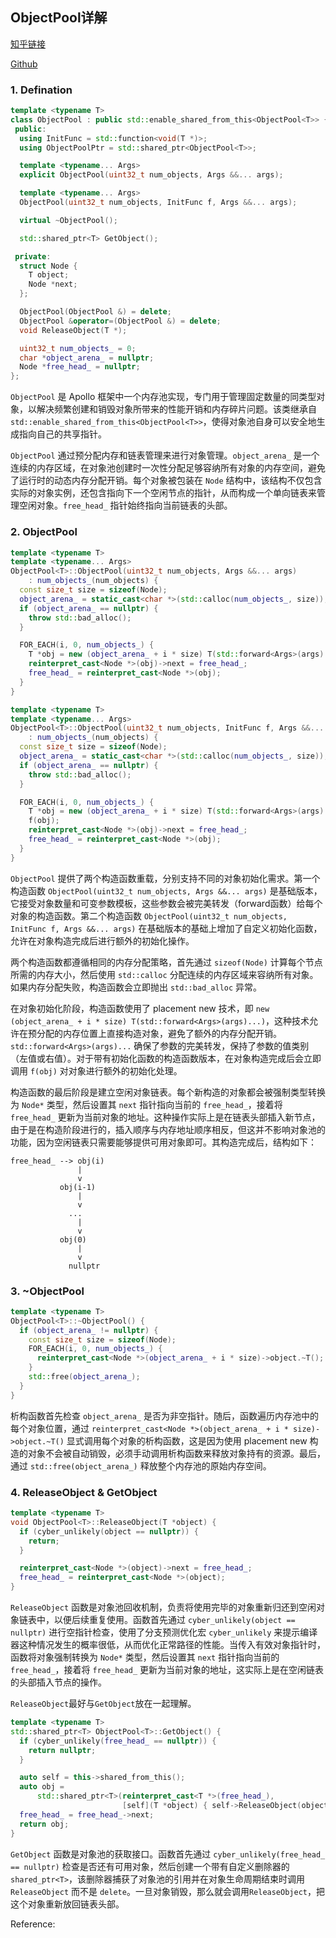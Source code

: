 <!--
 * @Author: LOTEAT
 * @Date: 2025-08-06 09:13:16
-->

## ObjectPool详解

[知乎链接](https://zhuanlan.zhihu.com/p/1936016024702026293)

[Github](https://github.com/LOTEAT/Apollo-Notes/blob/master/cyber/ObjectPool/object_pool.md)

### 1. Defination

```cpp
template <typename T>
class ObjectPool : public std::enable_shared_from_this<ObjectPool<T>> {
 public:
  using InitFunc = std::function<void(T *)>;
  using ObjectPoolPtr = std::shared_ptr<ObjectPool<T>>;

  template <typename... Args>
  explicit ObjectPool(uint32_t num_objects, Args &&... args);

  template <typename... Args>
  ObjectPool(uint32_t num_objects, InitFunc f, Args &&... args);

  virtual ~ObjectPool();

  std::shared_ptr<T> GetObject();

 private:
  struct Node {
    T object;
    Node *next;
  };

  ObjectPool(ObjectPool &) = delete;
  ObjectPool &operator=(ObjectPool &) = delete;
  void ReleaseObject(T *);

  uint32_t num_objects_ = 0;
  char *object_arena_ = nullptr;
  Node *free_head_ = nullptr;
};
```

`ObjectPool` 是 Apollo 框架中一个内存池实现，专门用于管理固定数量的同类型对象，以解决频繁创建和销毁对象所带来的性能开销和内存碎片问题。该类继承自 `std::enable_shared_from_this<ObjectPool<T>>`，使得对象池自身可以安全地生成指向自己的共享指针。

`ObjectPool` 通过预分配内存和链表管理来进行对象管理。`object_arena_` 是一个连续的内存区域，在对象池创建时一次性分配足够容纳所有对象的内存空间，避免了运行时的动态内存分配开销。每个对象被包装在 `Node` 结构中，该结构不仅包含实际的对象实例，还包含指向下一个空闲节点的指针，从而构成一个单向链表来管理空闲对象。`free_head_` 指针始终指向当前链表的头部。

### 2. ObjectPool

```cpp
template <typename T>
template <typename... Args>
ObjectPool<T>::ObjectPool(uint32_t num_objects, Args &&... args)
    : num_objects_(num_objects) {
  const size_t size = sizeof(Node);
  object_arena_ = static_cast<char *>(std::calloc(num_objects_, size));
  if (object_arena_ == nullptr) {
    throw std::bad_alloc();
  }

  FOR_EACH(i, 0, num_objects_) {
    T *obj = new (object_arena_ + i * size) T(std::forward<Args>(args)...);
    reinterpret_cast<Node *>(obj)->next = free_head_;
    free_head_ = reinterpret_cast<Node *>(obj);
  }
}

template <typename T>
template <typename... Args>
ObjectPool<T>::ObjectPool(uint32_t num_objects, InitFunc f, Args &&... args)
    : num_objects_(num_objects) {
  const size_t size = sizeof(Node);
  object_arena_ = static_cast<char *>(std::calloc(num_objects_, size));
  if (object_arena_ == nullptr) {
    throw std::bad_alloc();
  }

  FOR_EACH(i, 0, num_objects_) {
    T *obj = new (object_arena_ + i * size) T(std::forward<Args>(args)...);
    f(obj);
    reinterpret_cast<Node *>(obj)->next = free_head_;
    free_head_ = reinterpret_cast<Node *>(obj);
  }
}
```

`ObjectPool` 提供了两个构造函数重载，分别支持不同的对象初始化需求。第一个构造函数 `ObjectPool(uint32_t num_objects, Args &&... args)` 是基础版本，它接受对象数量和可变参数模板，这些参数会被完美转发（forward函数）给每个对象的构造函数。第二个构造函数 `ObjectPool(uint32_t num_objects, InitFunc f, Args &&... args)` 在基础版本的基础上增加了自定义初始化函数，允许在对象构造完成后进行额外的初始化操作。

两个构造函数都遵循相同的内存分配策略，首先通过 `sizeof(Node)` 计算每个节点所需的内存大小，然后使用 `std::calloc` 分配连续的内存区域来容纳所有对象。如果内存分配失败，构造函数会立即抛出 `std::bad_alloc` 异常。

在对象初始化阶段，构造函数使用了 placement new 技术，即 `new (object_arena_ + i * size) T(std::forward<Args>(args)...)`，这种技术允许在预分配的内存位置上直接构造对象，避免了额外的内存分配开销。`std::forward<Args>(args)...` 确保了参数的完美转发，保持了参数的值类别（左值或右值）。对于带有初始化函数的构造函数版本，在对象构造完成后会立即调用 `f(obj)` 对对象进行额外的初始化处理。

构造函数的最后阶段是建立空闲对象链表。每个新构造的对象都会被强制类型转换为 `Node*` 类型，然后设置其 `next` 指针指向当前的 `free_head_`，接着将 `free_head_` 更新为当前对象的地址。这种操作实际上是在链表头部插入新节点，由于是在构造阶段进行的，插入顺序与内存地址顺序相反，但这并不影响对象池的功能，因为空闲链表只需要能够提供可用对象即可。其构造完成后，结构如下：

```shell
free_head_ --> obj(i)
               |
               v
           obj(i-1)
               |
               v
             ...
               |
               v
           obj(0)
               |
               v
             nullptr
```

### 3. ~ObjectPool

```cpp
template <typename T>
ObjectPool<T>::~ObjectPool() {
  if (object_arena_ != nullptr) {
    const size_t size = sizeof(Node);
    FOR_EACH(i, 0, num_objects_) {
      reinterpret_cast<Node *>(object_arena_ + i * size)->object.~T();
    }
    std::free(object_arena_);
  }
}
```

析构函数首先检查 `object_arena_` 是否为非空指针。随后，函数遍历内存池中的每个对象位置，通过 `reinterpret_cast<Node *>(object_arena_ + i * size)->object.~T()` 显式调用每个对象的析构函数，这是因为使用 placement new 构造的对象不会被自动销毁，必须手动调用析构函数来释放对象持有的资源。最后，通过 `std::free(object_arena_)` 释放整个内存池的原始内存空间。

### 4. ReleaseObject & GetObject

```cpp
template <typename T>
void ObjectPool<T>::ReleaseObject(T *object) {
  if (cyber_unlikely(object == nullptr)) {
    return;
  }

  reinterpret_cast<Node *>(object)->next = free_head_;
  free_head_ = reinterpret_cast<Node *>(object);
}
```

`ReleaseObject` 函数是对象池回收机制，负责将使用完毕的对象重新归还到空闲对象链表中，以便后续重复使用。函数首先通过 `cyber_unlikely(object == nullptr)` 进行空指针检查，使用了分支预测优化宏 `cyber_unlikely` 来提示编译器这种情况发生的概率很低，从而优化正常路径的性能。当传入有效对象指针时，函数将对象强制转换为 `Node*` 类型，然后设置其 `next` 指针指向当前的 `free_head_`，接着将 `free_head_` 更新为当前对象的地址，这实际上是在空闲链表的头部插入节点的操作。

`ReleaseObject`最好与`GetObject`放在一起理解。

```cpp
template <typename T>
std::shared_ptr<T> ObjectPool<T>::GetObject() {
  if (cyber_unlikely(free_head_ == nullptr)) {
    return nullptr;
  }

  auto self = this->shared_from_this();
  auto obj =
      std::shared_ptr<T>(reinterpret_cast<T *>(free_head_),
                         [self](T *object) { self->ReleaseObject(object); });
  free_head_ = free_head_->next;
  return obj;
}
```

`GetObject` 函数是对象池的获取接口。函数首先通过 `cyber_unlikely(free_head_ == nullptr)` 检查是否还有可用对象，然后创建一个带有自定义删除器的 `shared_ptr<T>`，该删除器捕获了对象池的引用并在对象生命周期结束时调用 `ReleaseObject` 而不是 `delete`。一旦对象销毁，那么就会调用`ReleaseObject`，把这个对象重新放回链表头部。



Reference:

